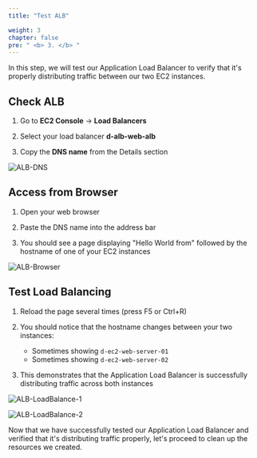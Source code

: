 ```yaml
---
title: "Test ALB"

weight: 3
chapter: false
pre: " <b> 3. </b> "
---
```


In this step, we will test our Application Load Balancer to verify that it's properly distributing traffic between our two EC2 instances.

## Check ALB

1. Go to **EC2 Console** → **Load Balancers**

2. Select your load balancer **d-alb-web-alb**

3. Copy the **DNS name** from the Details section

![ALB-DNS](/images/3.testalb/001-testalb.png)

## Access from Browser

1. Open your web browser

2. Paste the DNS name into the address bar

3. You should see a page displaying "Hello World from" followed by the hostname of one of your EC2 instances

![ALB-Browser](/images/3.testalb/002-testalb.png)

## Test Load Balancing

1. Reload the page several times (press F5 or Ctrl+R)

2. You should notice that the hostname changes between your two instances:
   - Sometimes showing `d-ec2-web-server-01`
   - Sometimes showing `d-ec2-web-server-02`

3. This demonstrates that the Application Load Balancer is successfully distributing traffic across both instances

![ALB-LoadBalance-1](/images/3.testalb/003-testalb.png)

![ALB-LoadBalance-2](/images/3.testalb/004-testalb.png)

Now that we have successfully tested our Application Load Balancer and verified that it's distributing traffic properly, let's proceed to clean up the resources we created.
